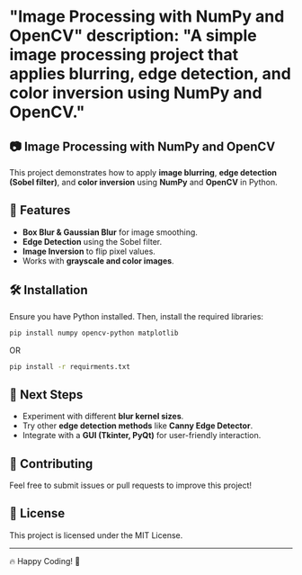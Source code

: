 
# "Image Processing with NumPy and OpenCV" description: "A simple image processing project that applies blurring, edge detection, and color inversion using NumPy and OpenCV."


## 📷 Image Processing with NumPy and OpenCV

This project demonstrates how to apply **image blurring**, **edge detection (Sobel filter)**, and **color inversion** using **NumPy** and **OpenCV** in Python.

## 🚀 Features

- **Box Blur & Gaussian Blur** for image smoothing.
- **Edge Detection** using the Sobel filter.
- **Image Inversion** to flip pixel values.
- Works with **grayscale and color images**.

## 🛠️ Installation

Ensure you have Python installed. Then, install the required libraries:

```bash
pip install numpy opencv-python matplotlib
```
OR

```bash 
pip install -r requirments.txt
```

## 🎯 Next Steps

- Experiment with different **blur kernel sizes**.
- Try other **edge detection methods** like **Canny Edge Detector**.
- Integrate with a **GUI (Tkinter, PyQt)** for user-friendly interaction.

## 🤝 Contributing

Feel free to submit issues or pull requests to improve this project!

## 📜 License

This project is licensed under the MIT License.

---

🔥 Happy Coding! 🚀

